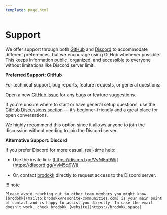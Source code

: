 ```yaml
---
template: page.html
---
```


# Support

We offer support through both [GitHub](https://github.com/Resonite-Community-Projects/community_events.resonite) and [Discord](#) to accommodate different preferences, but we encourage using GitHub whenever possible. This keeps information public, organized, and accessible to everyone without limitations like Discord server limit.

**Preferred Support: GitHub**

For technical support, bug reports, feature requests, or general questions:

Open a new [GitHub Issue](https://github.com/Resonite-Community-Projects/community_events.resonite/issues) for any bugs or feature suggestions.

If you're unsure where to start or have general setup questions, use the [GitHub Discussions section](https://github.com/Resonite-Community-Projects/community_events.resonite/discussions) — it’s beginner-friendly and a great place for open conversations.

We highly recommend this option since it allows anyone to join the discussion without needing to join the Discord server.


**Alternative Support: Discord**

If you prefer Discord for more casual, real-time help:

- Use the invite link: [https://discord.gg/VvM5q9Wj](https://discord.gg/VvM5q9Wj)

- Or, contact [brodokk](mailto:brodokk@resonite-communities.com) directly to request access to the Discord server.

!!! note

    Please avoid reaching out to other team members you might know. [brodokk](mailto:brodokk@resonite-communities.com) is your main point of contact and is happy to assist you directly. In case the email doesn't work, check brodokk [website](https://brodokk.space)
